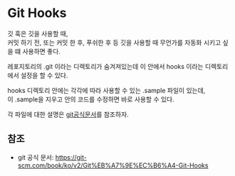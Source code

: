 # Git Hooks

깃 훅은 깃을 사용할 때,  
커밋 하기 전, 또는 커밋 한 후, 푸쉬한 후 등 깃을 사용할 때 무언가를 자동화 시키고 싶을 떄 사용하면 좋다.  

레포지토리의 .git 이라는 디렉토리가 숨겨져있는데 이 안에서 hooks 이라는 디렉토리에서 설정을 할 수 있다.  


hooks 디렉토리 안에는 각각에 따라 사용할 수 있는 .sample 파일이 있는데,  
이 .sample을 지우고 안의 코드를 수정하면 바로 사용할 수 있다.  

각 파일에 대한 설명은 [git공식문서](https://git-scm.com/book/ko/v2/Git%EB%A7%9E%EC%B6%A4-Git-Hooks)를 참조하자.


## 참조
- git 공식 문서: https://git-scm.com/book/ko/v2/Git%EB%A7%9E%EC%B6%A4-Git-Hooks